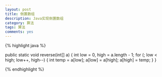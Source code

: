 ```yaml
---
layout: post
title: 倒置数组
description: Java实现倒置数组
category: 算法
tags: 算法
comments: yes
---
```


{% highlight java %}

public static void reverse(int[] a) {
    int low = 0, high = a.length - 1;
    for (; low < high; low++, high--) {
        int temp = a[low];
        a[low] = a[high];
        a[high] = temp;
    }
}

{% endhighlight %}

